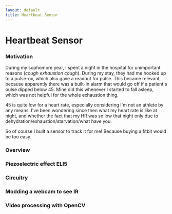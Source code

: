 ```yaml
---
layout: default
title: Heartbeat Sensor
---
```


# Heartbeat Sensor

### Motivation

During my sophomore year, I spent a night in the hospital for unimportant reasons (*cough exhaustion cough*). During my stay, they had me hooked up to a pulse-ox, which also gave a readout for pulse. This became relevant, because apparently there was a built-in alarm that would go off if a patient's pulse dipped below 45. Mine did this whenever I started to fall asleep, which was not helpful for the whole exhaustion thing.

45 is quite low for a heart rate, especially considering I'm not an athlete by any means. I've been wondering since then what my heart rate is like at night, and whether the fact that my HR was so low that night only due to dehydration/exhaustion/starvation/what have you.

So of course I built a sensor to track it for me! Because buying a fitbit would be too easy.

### Overview

### Piezoelectric effect ELI5

### Circuitry

### Modding a webcam to see IR

### Video processing with OpenCV
